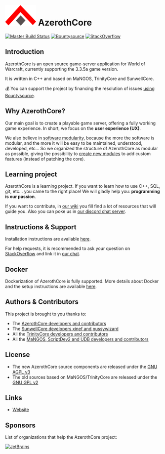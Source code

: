 # ![logo](https://raw.githubusercontent.com/azerothcore/azerothcore.github.io/master/images/logo-github.png) AzerothCore

[![Master Build Status](https://travis-ci.org/azerothcore/azerothcore-wotlk.svg)](https://travis-ci.org/azerothcore/azerothcore-wotlk)
[![Bountysource](https://www.bountysource.com/badge/tracker?tracker_id=40032087)](https://www.bountysource.com/teams/azerothcore/bounties)
[![StackOverflow](http://img.shields.io/badge/stackoverflow-azerothcore-blue.svg)]( https://stackoverflow.com/questions/tagged/azerothcore?sort=newest)


## Introduction

AzerothCore is an open source game-server application for World of Warcraft, currently supporting the 3.3.5a game version.

It is written in C++ and based on MaNGOS, TrinityCore and SunwellCore.

:moneybag: You can support the project by financing the resolution of issues [using Bountysource](http://www.azerothcore.org/wiki/Bountysource).

## Why AzerothCore?

Our main goal is to create a playable game server, offering a fully working game experience. In short, we focus on the **user experience (UX)**.

We also believe in [software modularity](https://en.wikipedia.org/wiki/Modular_programming), because the more the software is modular, and the more it will be easy to be maintained, understood, developed, etc... So we organized the structure of AzerothCore as modular as possible, giving the possibility to [create new modules](http://www.azerothcore.org/wiki/Create-a-Module) to add custom features (instead of patching the core).

## Learning project

AzerothCore is a learning project.
If you want to learn how to use C++, SQL, git, etc... you came to the right place! We will gladly help you: **programming is our passion**.

If you want to contribute, in [our wiki](http://www.azerothcore.org/wiki) you fill find a lot of resources that will guide you. Also you can poke us in [our discord chat server](https://discord.gg/gkt4y2x).

## Instructions & Support

Installation instructions are available [here](http://www.azerothcore.org/wiki/Installation).

For help requests, it is recommended to ask your question on [StackOverflow](https://stackoverflow.com/questions/tagged/azerothcore) and link it in [our chat](https://discordapp.com/channels/217589275766685707/284406375495368704).

## Docker

Dockerization of AzerothCore is fully supported. More details about Docker and the setup instructions are available [here](http://www.azerothcore.org/wiki/Install-with-Docker).

## Authors & Contributors

This project is brought to you thanks to:

- The [AzerothCore developers and contributors](https://github.com/AzerothCore/azerothcore-wotlk/graphs/contributors)
- The [SunwellCore developers xinef and pussywizard](http://www.azerothcore.org/pages/sunwell.pl/)
- All the [TrinityCore developers and contributors](https://github.com/TrinityCore/TrinityCore/blob/3.3.5/THANKS)
- All the [MaNGOS, ScriptDev2 and UDB developers and contributors](https://github.com/cmangos/mangos-wotlk/blob/master/AUTHORS.md)

## License

- The new AzerothCore source components are released under the [GNU AGPL v3](https://github.com/azerothcore/azerothcore-wotlk/blob/master/LICENSE-AGPL3)
- The old sources based on MaNGOS/TrinityCore are released under the [GNU GPL v2](https://github.com/azerothcore/azerothcore-wotlk/blob/master/LICENSE-GPL2)

## Links

- [Website](https://azerothcore.github.io/)


## Sponsors

List of organizations that help the AzerothCore project:

[![JetBrains](https://user-images.githubusercontent.com/75517/51205146-7f225c80-1905-11e9-82e0-835627be170d.png)](https://www.jetbrains.com/?from=AzerothCore)
